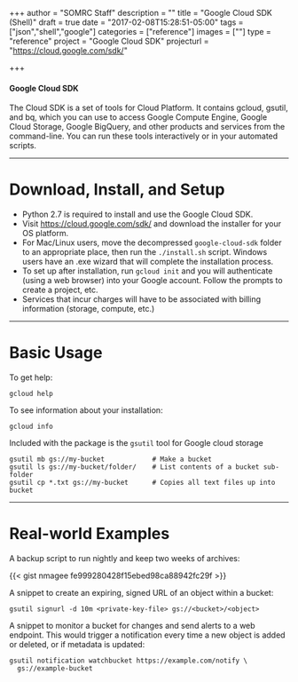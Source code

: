 +++
author = "SOMRC Staff"
description = ""
title = "Google Cloud SDK (Shell)"
draft = true
date = "2017-02-08T15:28:51-05:00"
tags = ["json","shell","google"]
categories = ["reference"]
images = [""]
type = "reference"
project = "Google Cloud SDK"
projecturl = "https://cloud.google.com/sdk/"

+++


<div class="bd-callout bd-callout-warning">
<h4>Google Cloud SDK</h4>
The Cloud SDK is a set of tools for Cloud Platform. It contains gcloud, gsutil, and bq, which you can use to access Google Compute Engine, Google Cloud Storage, Google BigQuery, and other products and services from the command-line. You can run these tools interactively or in your automated scripts.
</div>

- - -

# Download, Install, and Setup

* Python 2.7 is required to install and use the Google Cloud SDK.
* Visit https://cloud.google.com/sdk/ and download the installer for your OS platform.
* For Mac/Linux users, move the decompressed `google-cloud-sdk` folder to an appropriate place, then run the `./install.sh` script. Windows users have an .exe wizard that will complete the installation process.
* To set up after installation, run `gcloud init` and you will authenticate (using a web browser) into your Google account. Follow the prompts to create a project, etc.
* Services that incur charges will have to be associated with billing information (storage, compute, etc.)

- - -

# Basic Usage

To get help:

    gcloud help

To see information about your installation:

    gcloud info

Included with the package is the `gsutil` tool for Google cloud storage

    gsutil mb gs://my-bucket            # Make a bucket
    gsutil ls gs://my-bucket/folder/    # List contents of a bucket sub-folder
    gsutil cp *.txt gs://my-bucket      # Copies all text files up into bucket


- - -

# Real-world Examples

A backup script to run nightly and keep two weeks of archives:

{{< gist nmagee fe999280428f15ebed98ca88942fc29f >}}


A snippet to create an expiring, signed URL of an object within a bucket:

    gsutil signurl -d 10m <private-key-file> gs://<bucket>/<object>


A snippet to monitor a bucket for changes and send alerts to a web endpoint. This
would trigger a notification every time a new object is added or deleted, or if metadata is
updated:

    gsutil notification watchbucket https://example.com/notify \
      gs://example-bucket
